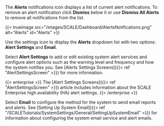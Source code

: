 &NewLine;

The **Alerts** <span class="material-icons">notifications</span> icon displays a list of current alert notifications.
To remove an alert notification click **Dismiss** below it or use **Dismiss All Alerts** to remove all notifications from the list.

{{< trueimage src="/images/SCALE/Dashboard/AlertsNotifications.png" alt="Alerts" id="Alerts" >}}

Use the <span class="material-icons">settings</span> icon to display the **Alerts** dropdown list with two options: **Alert Settings** and **Email**.

Select **Alert Settings** to add or edit existing system alert services and configure alert options such as the warning level and frequency and how the system notifies you.
See [Alerts Settings Screens]({{< ref "AlertSettingsScreen" >}}) for more information.

{{< enterprise >}}
The [Alert Settings Screens]({{< ref "AlertSettingsScreen" >}}) article includes information about the SCALE Enterprise high availability (HA) alert settings.
{{< /enterprise >}}

Select **Email** to configure the method for the system to send email reports and alerts.
See [Setting Up System Email]({{< ref "/SCALETutorials/SystemSettings/General/SettingUpSystemEmail" >}}) for information about configuring the system email service and alert emails.
